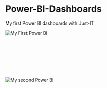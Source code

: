 # Power-BI-Dashboards
My first Power BI dashboards with Just-IT


![My First Power Bi](https://github.com/Rafa-Szymanski/Power-BI-Dashboards/assets/126152573/515bfc72-66d8-4fb4-a88a-17bac2c5e4c4)

<br>
<br>
<br>
<br>
<br>
<br>

![My second Power Bi](https://github.com/Rafa-Szymanski/Power-BI-Dashboards/assets/126152573/9a90f313-e989-4ae1-baeb-9fb21856db94)
